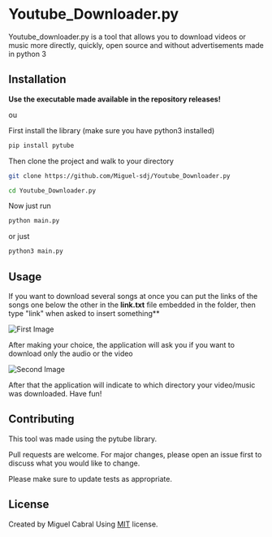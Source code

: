 # Youtube_Downloader.py

Youtube_downloader.py is a tool that allows you to download videos or music more directly, quickly, open source and without advertisements made in python 3

## Installation

**Use the executable made available in the repository releases!**

ou

First install the library (make sure you have python3 installed)
```bash
pip install pytube
```
Then clone the project and walk to your directory

```bash
git clone https://github.com/Miguel-sdj/Youtube_Downloader.py
```
```bash
cd Youtube_Downloader.py
```

Now just run 

```python
python main.py
```
or just

```python
python3 main.py
```


## Usage
If you want to download several songs at once 
you can put the links of the songs one below the other in the **link.txt** file embedded in the folder, then type "link" when asked to insert something**

![First Image](http://i.imgur.com/PiJZD6Y.png)


After making your choice, the application will ask you if you want to download only the audio or the video

![Second Image](http://i.imgur.com/12WYNh7.png)

After that the application will indicate to which directory your video/music was downloaded. Have fun!

## Contributing
This tool was made using the pytube library.

Pull requests are welcome. For major changes, please open an issue first to discuss what you would like to change.

Please make sure to update tests as appropriate.

## License
Created by Miguel Cabral Using 
[MIT](https://github.com/Miguel-sdj/Youtube_Downloader.py/blob/main/LICENSE)
license.
